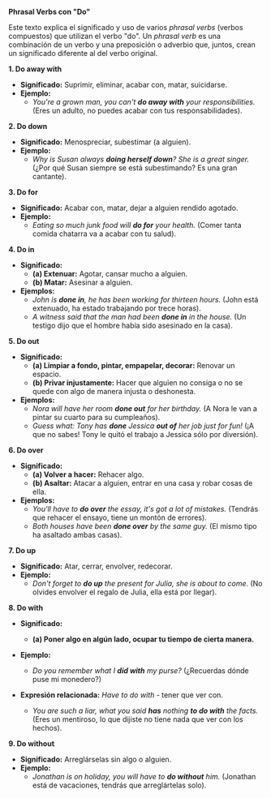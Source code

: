 

**Phrasal Verbs con "Do"**

Este texto explica el significado y uso de varios *phrasal verbs* (verbos compuestos) que utilizan el verbo "do". Un *phrasal verb* es una combinación de un verbo y una preposición o adverbio que, juntos, crean un significado diferente al del verbo original.

**1. Do away with**

*   **Significado:** Suprimir, eliminar, acabar con, matar, suicidarse.
*   **Ejemplo:**
    *   *You're a grown man, you can't **do away with** your responsibilities.* (Eres un adulto, no puedes acabar con tus responsabilidades).

**2. Do down**

*   **Significado:** Menospreciar, subestimar (a alguien).
*   **Ejemplo:**
    *   *Why is Susan always **doing herself down**? She is a great singer.* (¿Por qué Susan siempre se está subestimando? Es una gran cantante).

**3. Do for**

*   **Significado:** Acabar con, matar, dejar a alguien rendido agotado.
*   **Ejemplo:**
    *   *Eating so much junk food will **do for** your health.* (Comer tanta comida chatarra va a acabar con tu salud).

**4. Do in**

*   **Significado:**
    *   **(a) Extenuar:** Agotar, cansar mucho a alguien.
    *   **(b) Matar:** Asesinar a alguien.
*   **Ejemplos:**
    *   *John is **done in**, he has been working for thirteen hours.* (John está extenuado, ha estado trabajando por trece horas).
    *   *A witness said that the man had been **done in** in the house.* (Un testigo dijo que el hombre había sido asesinado en la casa).

**5. Do out**

*   **Significado:**
    *   **(a) Limpiar a fondo, pintar, empapelar, decorar:**  Renovar un espacio.
    *   **(b) Privar injustamente:** Hacer que alguien no consiga o no se quede con algo de manera injusta o deshonesta.
*   **Ejemplos:**
    *   *Nora will have her room **done out** for her birthday.* (A Nora le van a pintar su cuarto para su cumpleaños).
    *   *Guess what: Tony has **done** Jessica **out of** her job just for fun!* (¡A que no sabes! Tony le quitó el trabajo a Jessica sólo por diversión).

**6. Do over**

*   **Significado:**
    *   **(a) Volver a hacer:** Rehacer algo.
    *   **(b) Asaltar:** Atacar a alguien, entrar en una casa y robar cosas de ella.
*   **Ejemplos:**
    *   *You'll have to **do over** the essay, it's got a lot of mistakes.* (Tendrás que rehacer el ensayo, tiene un montón de errores).
    *   *Both houses have been **done over** by the same guy.* (El mismo tipo ha asaltado ambas casas).

**7. Do up**

*   **Significado:** Atar, cerrar, envolver, redecorar.
*   **Ejemplo:**
    *   *Don't forget to **do up** the present for Julia, she is about to come.* (No olvides envolver el regalo de Julia, ella está por llegar).

**8. Do with**

*   **Significado:**
    *   **(a) Poner algo en algún lado, ocupar tu tiempo de cierta manera.**
*   **Ejemplo:**
    *   *Do you remember what I **did with** my purse?* (¿Recuerdas dónde puse mi monedero?)

*   **Expresión relacionada:** *Have to do with* - tener que ver con.
    *   *You are such a liar, what you said **has** nothing **to do with** the facts.* (Eres un mentiroso, lo que dijiste no tiene nada que ver con los hechos).

**9. Do without**

*   **Significado:** Arreglárselas sin algo o alguien.
*   **Ejemplo:**
    *   *Jonathan is on holiday, you will have to **do without** him.* (Jonathan está de vacaciones, tendrás que arreglártelas solo).

